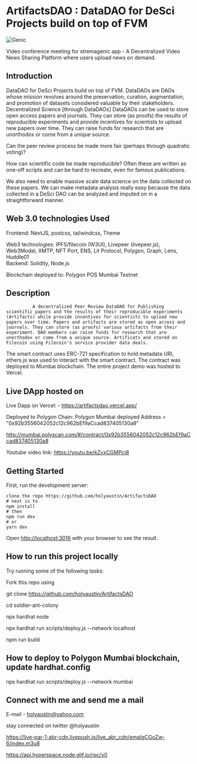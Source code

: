 # ArtifactsDAO : DataDAO for DeSci Projects build on top of FVM

![Genic](https://bafkreidugtjoxts62zsi32riqsjlpt643vnqxtaljo4tba2n2dlqvb2jyq.ipfs.w3s.link/)

Video conference meeting for stremagenic app - A Decentralized Video News Sharing Platform where users upload news on demand.

## Introduction

DataDAO for DeSci Projects build on top of FVM. DataDAOs are DAOs whose mission revolves around the preservation, curation, augmentation, and promotion of datasets considered valuable by their stakeholders.
Decentralized Science [through DataDAOs]
DataDAOs can be used to store open access papers and journals. They can store (as proofs) the results of reproducible experiments and provide incentives for scientists to upload new papers over time. They can raise funds for research that are unorthodox or come from a unique source.

Can the peer review process be made more fair (perhaps through quadratic voting)?

How can scientific code be made reproducible? Often these are written as one-off scripts and can be hard to recreate, even for famous publications.

We also need to enable massive scale data science on the data collected on these papers. We can make metadata analysis really easy because the data collected in a DeSci DAO can be analyzed and imputed on in a straightforward manner.

## Web 3.0 technologies Used

Frontend: NextJS, postcss, tailwindcss, Theme

Web3 technologies: IPFS/filecoin (W3UI), Livepeer (livepeer.js), Web3Modal, XMTP, NFT Port, ENS, Lit Protocol, Polygon, Graph, Lens, Huddle01  
Backend: Solidity, Node.js

Blockchain deployed to:  Polygon POS Mumbai Testnet

## Description

              A decentralized Peer Review DataDAO for Publishing scientific papers and the results of their reproducible experiments (Artifacts) while provide incentives for scientists to upload new papers over time. Papers and artifacts are stored as open access and journals. They can store (as proofs) various artifacts from their experiment. DAO members can raise funds for research that are unorthodox or come from a unique source. Artificats and stored on Filecoin using Filecoin's service provider data deals.

The smart contract uses ERC-721 specification to hold metadata URI, ethers.js was used to interact with the smart contract. The contract was deployed to Mumbai blockchain. The entire project demo was hosted to Vercel.

## Live DApp hosted on

Live Dapp on Vercel: - <https://artifactsdao.vercel.app/>

Deployed to Polygon Chain:
  Polygon Mumbai deployed Address = "0x92b3556042052c12c962bEf9aCcad837405130a8"

  <http://mumbai.polyscan.com/#/contract/0x92b3556042052c12c962bEf9aCcad837405130a8>

 Youtube video link: <https://youtu.be/kZvxCGMPci8>

## Getting Started

First, run the development server:

```text
clone the repo https://github.com/holyaustin/ArtifactsDAO
# next is to 
npm install
# then
npm run dev
# or
yarn dev
```

Open [http://localhost:3016](http://localhost:3016) with your browser to see the result.

## How to run this project locally

Try running some of the following tasks:

Fork this repo using

git clone <https://github.com/holyaustin/ArtifactsDAO>

cd soldier-ant-colony

npx hardhat node

npx hardhat run scripts/deploy.js --network localhost

npm run build

## How to deploy to Polygon Mumbai  blockchain, update hardhat.config

npx hardhat run scripts/deploy.js --network mumbai

## Connect with me and send me a mail

E-mail - holyaustin@yahoo.com

stay connected on twitter @holyaustin

<https://live-par-1-abr-cdn.livepush.io/live_abr_cdn/emaIqCGoZw-6/index.m3u8>

https://api.hyperspace.node.glif.io/rpc/v0
